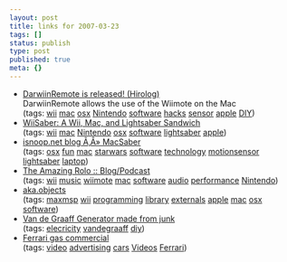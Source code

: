 ```yaml
---
layout: post
title: links for 2007-03-23
tags: []
status: publish
type: post
published: true
meta: {}
---
```

<ul class="delicious">
	<li>
		<div class="delicious-link"><a href="http://blog.hiroaki.jp/2006/12/000433.html">DarwiinRemote is released! (Hirolog)</a></div>
		<div class="delicious-extended">DarwiinRemote allows the use of the Wiimote on the Mac</div>
		<div class="delicious-tags">(tags: <a href="http://del.icio.us/markmorga/wii">wii</a> <a href="http://del.icio.us/markmorga/mac">mac</a> <a href="http://del.icio.us/markmorga/osx">osx</a> <a href="http://del.icio.us/markmorga/Nintendo">Nintendo</a> <a href="http://del.icio.us/markmorga/software">software</a> <a href="http://del.icio.us/markmorga/hacks">hacks</a> <a href="http://del.icio.us/markmorga/sensor">sensor</a> <a href="http://del.icio.us/markmorga/apple">apple</a> <a href="http://del.icio.us/markmorga/DIY">DIY</a>)</div>
	</li>
	<li>
		<div class="delicious-link"><a href="http://isnoop.net/blog/2006/12/07/wiisaber-a-wii-mac-and-lightsaber-sandwich/">WiiSaber: A Wii, Mac, and Lightsaber Sandwich</a></div>
		<div class="delicious-tags">(tags: <a href="http://del.icio.us/markmorga/wii">wii</a> <a href="http://del.icio.us/markmorga/mac">mac</a> <a href="http://del.icio.us/markmorga/Nintendo">Nintendo</a> <a href="http://del.icio.us/markmorga/osx">osx</a> <a href="http://del.icio.us/markmorga/software">software</a> <a href="http://del.icio.us/markmorga/lightsaber">lightsaber</a> <a href="http://del.icio.us/markmorga/apple">apple</a>)</div>
	</li>
	<li>
		<div class="delicious-link"><a href="http://isnoop.net/blog/category/made-by-isnoop/macsaber/">isnoop.net blog Ã‚Â» MacSaber</a></div>
		<div class="delicious-tags">(tags: <a href="http://del.icio.us/markmorga/osx">osx</a> <a href="http://del.icio.us/markmorga/fun">fun</a> <a href="http://del.icio.us/markmorga/mac">mac</a> <a href="http://del.icio.us/markmorga/starwars">starwars</a> <a href="http://del.icio.us/markmorga/software">software</a> <a href="http://del.icio.us/markmorga/technology">technology</a> <a href="http://del.icio.us/markmorga/motionsensor">motionsensor</a> <a href="http://del.icio.us/markmorga/lightsaber">lightsaber</a> <a href="http://del.icio.us/markmorga/laptop">laptop</a>)</div>
	</li>
	<li>
		<div class="delicious-link"><a href="http://theamazingrolo.blogspot.com/2007/03/wii-loop-machine.html">The Amazing Rolo :: Blog/Podcast</a></div>
		<div class="delicious-tags">(tags: <a href="http://del.icio.us/markmorga/wii">wii</a> <a href="http://del.icio.us/markmorga/music">music</a> <a href="http://del.icio.us/markmorga/wiimote">wiimote</a> <a href="http://del.icio.us/markmorga/mac">mac</a> <a href="http://del.icio.us/markmorga/software">software</a> <a href="http://del.icio.us/markmorga/audio">audio</a> <a href="http://del.icio.us/markmorga/performance">performance</a> <a href="http://del.icio.us/markmorga/Nintendo">Nintendo</a>)</div>
	</li>
	<li>
		<div class="delicious-link"><a href="http://www.iamas.ac.jp/~aka/max/">aka.objects</a></div>
		<div class="delicious-tags">(tags: <a href="http://del.icio.us/markmorga/maxmsp">maxmsp</a> <a href="http://del.icio.us/markmorga/wii">wii</a> <a href="http://del.icio.us/markmorga/programming">programming</a> <a href="http://del.icio.us/markmorga/library">library</a> <a href="http://del.icio.us/markmorga/externals">externals</a> <a href="http://del.icio.us/markmorga/apple">apple</a> <a href="http://del.icio.us/markmorga/mac">mac</a> <a href="http://del.icio.us/markmorga/osx">osx</a> <a href="http://del.icio.us/markmorga/software">software</a>)</div>
	</li>
	<li>
		<div class="delicious-link"><a href="http://www.instructables.com/id/E678QQYU0NEZBF8RXE?ALLSTEPS">Van de Graaff Generator made from junk</a></div>
		<div class="delicious-tags">(tags: <a href="http://del.icio.us/markmorga/elecricity">elecricity</a> <a href="http://del.icio.us/markmorga/vandegraaff">vandegraaff</a> <a href="http://del.icio.us/markmorga/diy">diy</a>)</div>
	</li>
	<li>
		<div class="delicious-link"><a href="http://www.partizan.com/partizan/media/clips/729.mov">Ferrari gas commercial</a></div>
		<div class="delicious-tags">(tags: <a href="http://del.icio.us/markmorga/video">video</a> <a href="http://del.icio.us/markmorga/advertising">advertising</a> <a href="http://del.icio.us/markmorga/cars">cars</a> <a href="http://del.icio.us/markmorga/Videos">Videos</a> <a href="http://del.icio.us/markmorga/Ferrari">Ferrari</a>)</div>
	</li>
</ul>
